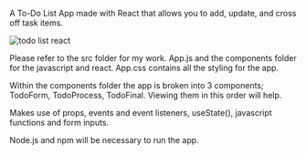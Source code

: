 A To-Do List App made with React that allows you to add, update, and cross off task items. 


![todo list react](https://user-images.githubusercontent.com/92906868/176320024-7f0f2601-206d-49eb-b947-f281df599803.gif)


Please refer to the src folder for my work. App.js and the components folder for the javascript and react.
App.css contains all the styling for the app. 

Within the components folder the app is broken into 3 components; TodoForm, TodoProcess, TodoFinal. Viewing them in this order will help.

Makes use of props, events and event listeners, useState(), javascript functions and form inputs. 

Node.js and npm will be necessary to run the app.
